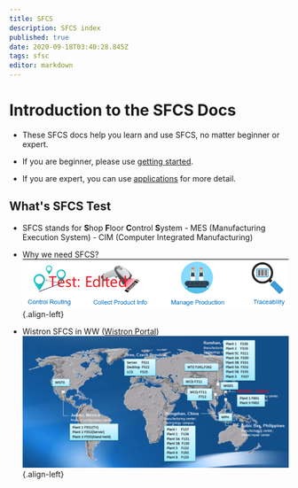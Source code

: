 ```yaml
---
title: SFCS
description: SFCS index
published: true
date: 2020-09-18T03:40:28.845Z
tags: sfsc
editor: markdown
---
```


# Introduction to the SFCS Docs
- These SFCS docs help you learn and use SFCS, no matter beginner or expert. 

- If you are beginner, please use [getting started]().

- If you are expert, you can use [applications]() for more detail.

## What's SFCS Test

- SFCS stands for **S**hop **F**loor **C**ontrol **S**ystem
  \- MES (Manufacturing Execution System)​
  \- CIM (Computer Integrated Manufacturing)​

- Why we need SFCS?
![1569468517395.png](/1569469669300.png){.align-left}
- Wistron SFCS  in WW ([Wistron Portal](https://portal.wistron.com/weip/web/EIP_F_4001Q.aspx))
![1569468517395.png](/1569468517395.png){.align-left}